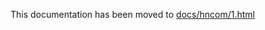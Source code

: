 This documentation has been moved to [docs/hncom/1.html](https://sel-project.github.io/sel-utils/hncom/1.html)
